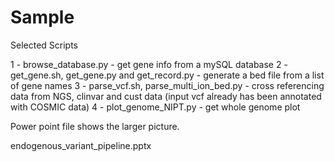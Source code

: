 # Sample
Selected Scripts

1 - browse_database.py - get gene info from a mySQL database
2 - get_gene.sh, get_gene.py and get_record.py - generate a bed file from a list of gene names
3 - parse_vcf.sh, parse_multi_ion_bed.py - cross referencing data from NGS, clinvar and cust data (input vcf already has been annotated
with COSMIC data)
4 - plot_genome_NIPT.py - get whole genome plot

Power point file shows the larger picture.

endogenous_variant_pipeline.pptx
